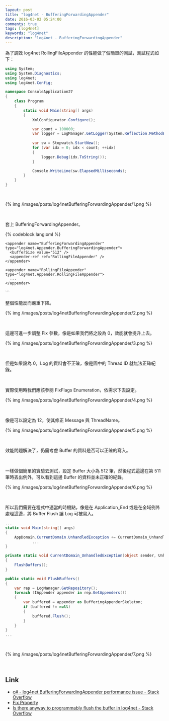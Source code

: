 ```yaml
---
layout: post
title: "log4net - BufferingForwardingAppender"
date: 2016-03-02 05:24:00
comments: true
tags: [log4net]
keywords: "log4net"
description: "log4net - BufferingForwardingAppender"
---
```


為了調效 log4net RollingFileAppender 的性能做了個簡單的測試，測試程式如下：  

<!-- More --> 

```c#
using System;
using System.Diagnostics;
using log4net;
using log4net.Config;

namespace ConsoleApplication27
{
    class Program
    {
        static void Main(string[] args)
        {
            XmlConfigurator.Configure();

            var count = 100000;
            var logger = LogManager.GetLogger(System.Reflection.MethodBase.GetCurrentMethod().DeclaringType);
            
            var sw = Stopwatch.StartNew();
            for (var idx = 0; idx < count; ++idx)
            {
                logger.Debug(idx.ToString());
            }

            Console.WriteLine(sw.ElapsedMilliseconds);
        }
    }
}
```

<br/>


{% img /images/posts/log4netBufferingForwardingAppender/1.png %}

<br/>


套上 BufferingForwardingAppender。  

{% codeblock lang:xml %}
<?xml version="1.0" encoding="utf-8" ?>
<configuration>
  <configSections>
    <section name="log4net" type="log4net.Config.Log4NetConfigurationSectionHandler,log4net" />
  </configSections>
  <log4net>
    <root>
      <level value="ALL"/>
      <appender-ref ref="BufferingForwardingAppender"/>
    </root>
    
    <appender name="BufferingForwardingAppender" type="log4net.Appender.BufferingForwardingAppender">
      <bufferSize value="512" />
      <appender-ref ref="RollingFileAppender" />
    </appender>
    
    <appender name="RollingFileAppender" type="log4net.Appender.RollingFileAppender">
      ...
    </appender>
  </log4net>
</configuration>
```

</br>


整個性能反而嚴重下降。  

{% img /images/posts/log4netBufferingForwardingAppender/2.png %}

<br/>


這邊可進一步調整 Fix 參數，像是如果我們將之設為 0，效能就會提升上去。  

{% img /images/posts/log4netBufferingForwardingAppender/3.png %}

<br/>


但是如果設為 0，Log 的資料會不正確，像是圖中的 Thread ID 就無法正確紀錄。  

<br/>


實際使用時我們應該參閱 FixFlags Enumeration，依需求下去設定。  

{% img /images/posts/log4netBufferingForwardingAppender/4.png %}

<br/>


像是可以設定為 12，使其修正 Message 與 ThreadName。  

{% img /images/posts/log4netBufferingForwardingAppender/5.png %}

<br/>


效能問題解決了，仍需考慮 Buffer 的資料是否可以正確的寫入。  

<br/>


一樣做個簡單的實驗去測試，設定 Buffer 大小為 512 筆，然後程式這邊在第 511 筆時丟出例外，可以看到這邊 Buffer 的資料並未正確的紀錄。  

{% img /images/posts/log4netBufferingForwardingAppender/6.png %}

<br/>


所以我們需要在程式中適當的時機點，像是在 Application_End 或是在全域例外處理這邊，將 Buffer Flush 讓 Log 可被寫入。  

```c#
...
static void Main(string[] args)
{
    AppDomain.CurrentDomain.UnhandledException += CurrentDomain_UnhandledException;
            ...
}

private static void CurrentDomain_UnhandledException(object sender, UnhandledExceptionEventArgs e)
{
    FlushBuffers();
}

public static void FlushBuffers()
{
    var rep = LogManager.GetRepository();
    foreach (IAppender appender in rep.GetAppenders())
    {
        var buffered = appender as BufferingAppenderSkeleton;
        if (buffered != null)
        {
            buffered.Flush();
        }
    }
}
...
```

<br/>


{% img /images/posts/log4netBufferingForwardingAppender/7.png %}

<br/>

Link
----
* [c# - log4net BufferingForwardingAppender performance issue - Stack Overflow](http://stackoverflow.com/questions/11319319/log4net-bufferingforwardingappender-performance-issue)
* [Fix Property](https://logging.apache.org/log4net/log4net-1.2.13/release/sdk/log4net.Appender.BufferingAppenderSkeleton.Fix.html)
* [Is there anyway to programmably flush the buffer in log4net - Stack Overflow](http://stackoverflow.com/questions/2045935/is-there-anyway-to-programmably-flush-the-buffer-in-log4net)
